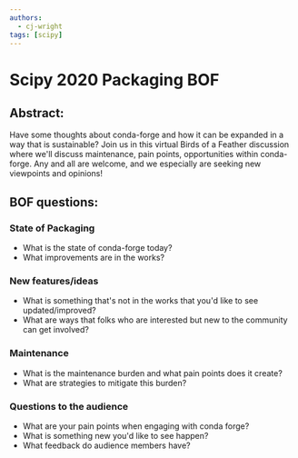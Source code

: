 ```yaml
---
authors:
  - cj-wright
tags: [scipy]
---
```


# Scipy 2020 Packaging BOF

## Abstract:

Have some thoughts about conda-forge and how it can be expanded in a way
that is sustainable? Join us in this virtual Birds of a Feather
discussion where we'll discuss maintenance, pain points, opportunities
within conda-forge. Any and all are welcome, and we especially are
seeking new viewpoints and opinions!

<!--truncate-->

## BOF questions:

### State of Packaging

-   What is the state of conda-forge today?
-   What improvements are in the works?

### New features/ideas

-   What is something that's not in the works that you'd like to see
    updated/improved?
-   What are ways that folks who are interested but new to the community
    can get involved?

### Maintenance

-   What is the maintenance burden and what pain points does it create?
-   What are strategies to mitigate this burden?

### Questions to the audience

-   What are your pain points when engaging with conda forge?
-   What is something new you'd like to see happen?
-   What feedback do audience members have?
